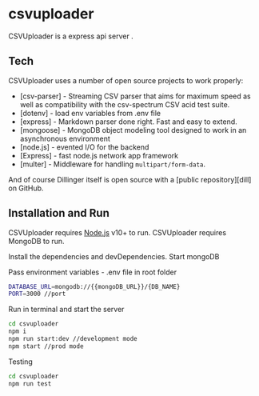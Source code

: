 # csvuploader

CSVUploader is a express api server .

## Tech

CSVUploader uses a number of open source projects to work properly:

- [csv-parser] - Streaming CSV parser that aims for maximum speed as well as compatibility with the csv-spectrum CSV acid test suite.
- [dotenv] - load env variables from .env file
- [express] - Markdown parser done right. Fast and easy to extend.
- [mongoose] - MongoDB object modeling tool designed to work in an asynchronous environment
- [node.js] - evented I/O for the backend
- [Express] - fast node.js network app framework
- [multer] - Middleware for handling `multipart/form-data`.

And of course Dillinger itself is open source with a [public repository][dill]
on GitHub.

## Installation and Run

CSVUploader requires [Node.js](https://nodejs.org/) v10+ to run.
CSVUploader requires MongoDB to run.

Install the dependencies and devDependencies.
Start mongoDB

Pass environment variables - .env file in root folder

```sh
DATABASE_URL=mongodb://{{mongoDB_URL}}/{DB_NAME}
PORT=3000 //port
```

Run in terminal and start the server

```sh
cd csvuploader
npm i
npm run start:dev //development mode
npm start //prod mode
```

Testing

```sh
cd csvuploader
npm run test
```
